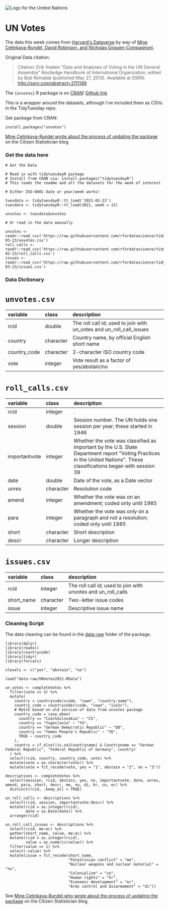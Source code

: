 ![Logo for the United Nations](https://upload.wikimedia.org/wikipedia/commons/thumb/e/ee/UN_emblem_blue.svg/1205px-UN_emblem_blue.png)

# UN Votes

The data this week comes from [Harvard's Dataverse](https://dataverse.harvard.edu/dataset.xhtml?persistentId=hdl:1902.1/12379) by way of [Mine Çetinkaya-Rundel, David Robinson, and Nicholas Goguen-Compagnoni](https://github.com/dgrtwo/unvotes/blob/7eb7034314ff79c49c9e0785fcd9d216fa04cf14/DESCRIPTION#L6).

Original Data citation:  
> Citation: Erik Voeten "Data and Analyses of Voting in the UN General Assembly" Routledge Handbook of International Organization, edited by Bob Reinalda (published May 27, 2013). Available at SSRN: http://ssrn.com/abstract=2111149

The `{unvotes}` R package is on [CRAN](https://cran.r-project.org/web/packages/unvotes/unvotes.pdf)! [Github link](https://github.com/dgrtwo/unvotes)

This is a wrapper around the datasets, although I've included them as CSVs in the TidyTuesday repo.

Get package from CRAN:  

`install.packages("unvotes")`

[Mine Çetinkaya-Rundel wrote about the process of updating the package](http://www.citizen-statistician.org/2021/03/open-source-contribution-as-a-student-project/) on the Citizen Statistician blog.

### Get the data here

```{r}
# Get the Data

# Read in with tidytuesdayR package 
# Install from CRAN via: install.packages("tidytuesdayR")
# This loads the readme and all the datasets for the week of interest

# Either ISO-8601 date or year/week works!

tuesdata <- tidytuesdayR::tt_load('2021-03-23')
tuesdata <- tidytuesdayR::tt_load(2021, week = 13)

unvotes <- tuesdata$unvotes

# Or read in the data manually

unvotes <- readr::read_csv('https://raw.githubusercontent.com/rfordatascience/tidytuesday/main/data/2021/2021-03-23/unvotes.csv')
roll_calls <- readr::read_csv('https://raw.githubusercontent.com/rfordatascience/tidytuesday/main/data/2021/2021-03-23/roll_calls.csv')
issues <- readr::read_csv('https://raw.githubusercontent.com/rfordatascience/tidytuesday/main/data/2021/2021-03-23/issues.csv')

```
### Data Dictionary

# `unvotes.csv`

|variable     |class     |description |
|:------------|:---------|:-----------|
|rcid         |double    | The roll call id; used to join with un_votes and un_roll_call_issues |
|country      |character | Country name, by official English short name |
|country_code |character | 2-character ISO country code |
|vote         |integer   | Vote result as a factor of yes/abstain/no |

# `roll_calls.csv`

|variable      |class     |description |
|:-------------|:---------|:-----------|
|rcid          |integer   |.           |
|session       |double    | Session number. The UN holds one session per year; these started in 1946|
|importantvote |integer   | Whether the vote was classified as important by the U.S. State Department report "Voting Practices in the United Nations". These classifications began with session 39|
|date          |double    | Date of the vote, as a Date vector|
|unres         |character | Resolution code |
|amend         |integer   | Whether the vote was on an amendment; coded only until 1985 |
|para          |integer   | Whether the vote was only on a paragraph and not a resolution; coded only until 1985|
|short         |character |  Short description |
|descr         |character | Longer description|

# `issues.csv`

|variable   |class     |description |
|:----------|:---------|:-----------|
|rcid       |integer   | The roll call id; used to join with unvotes and un_roll_calls |
|short_name |character | Two-letter issue codes |
|issue      |integer   | Descriptive issue name |

### Cleaning Script

The data cleaning can be found in the [data-raw](https://github.com/dgrtwo/unvotes/blob/master/data-raw/un-data.R) folder of the package.

```
library(dplyr)
library(readxl)
library(countrycode)
library(tidyr)
library(forcats)

vlevels <- c("yes", "abstain", "no")

load("data-raw/UNVotes2021.RData")

un_votes <- completeVotes %>%
  filter(vote <= 3) %>%
  mutate(
    country = countrycode(ccode, "cown", "country.name"),
    country_code = countrycode(ccode, "cown", "iso2c"),
    # Match based on old version of data from unvotes package
    country_code = case_when(
      country == "Czechoslovakia" ~ "CS",
      country == "Yugoslavia" ~ "YU",
      country == "German Democratic Republic" ~ "DD",
      country == "Yemen People's Republic" ~ "YD",
      TRUE ~ country_code
    ),
    country = if_else(!is.na(Countryname) & Countryname == "German Federal Republic", "Federal Republic of Germany", country)
  ) %>%
  select(rcid, country, country_code, vote) %>%
  mutate(vote = as.character(vote)) %>%
  mutate(vote = fct_recode(vote, yes = "1", abstain = "2", no = "3"))

descriptions <- completeVotes %>%
  select(session, rcid, abstain, yes, no, importantvote, date, unres, amend, para, short, descr, me, nu, di, hr, co, ec) %>%
  distinct(rcid, .keep_all = TRUE)

un_roll_calls <- descriptions %>%
  select(rcid, session, importantvote:descr) %>%
  mutate(rcid = as.integer(rcid),
         date = as.Date(date)) %>%
  arrange(rcid)

un_roll_call_issues <- descriptions %>%
  select(rcid, me:ec) %>%
  gather(short_name, value, me:ec) %>%
  mutate(rcid = as.integer(rcid),
         value = as.numeric(value)) %>%
  filter(value == 1) %>%
  select(-value) %>%
  mutate(issue = fct_recode(short_name,
                            "Palestinian conflict" = "me",
                            "Nuclear weapons and nuclear material" = "nu",
                            "Colonialism" = "co",
                            "Human rights" = "hr",
                            "Economic development" = "ec",
                            "Arms control and disarmament" = "di"))
```

See [Mine Çetinkaya-Rundel who wrote about the process of updating the package](http://www.citizen-statistician.org/2021/03/open-source-contribution-as-a-student-project/) on the Citizen Statistician blog.
